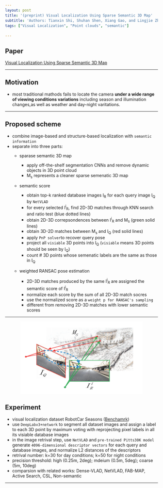 ```yaml
---
layout: post
title: '(preprint) Visual Localization Using Sparse Semantic 3D Map'
subtitle: 'Authors: Tianxin Shi, Shuhan Shen, Xiang Gao, and Lingjie Zhu'
tags: ["Visual Localization", "Point clouds", "semantic"]

---
```


## Paper
<a href="https://arxiv.org/abs/1904.03803"> Visual Localization Using Sparse Semantic 3D Map</a>

---

## Motivation
- most traditional mathods fails to locate the camera **under a wide range of viewing conditions variations** including season and illumination changes,as well as weather and day-night varitations.
  
---

## Proposed scheme
- combine image-based and structure-based localization with `semantic information`
- separate into three parts:
  - sparase semantic 3D map
    - apply off-the-shelf segmentation CNNs and remove dynamic objects in 3D point cloud
    - M<sub>s</sub> represents a cleaner sparse semenatic 3D map
  
  - semantic score
    - obtain top-k ranked database images I<sub>R</sub> for each query image I<sub>Q</sub> by `NetVLAD`
    - for every selected I<sup>i</sup><sub>R</sub>, find 2D-3D matches through KNN search and ratio test (blue dotted lines)
    - obtain 2D-3D correpsondences between I<sup>i</sup><sub>R</sub> and M<sub>s</sub> (green solid lines)
    - obtain 3D-2D matches between M<sub>s</sub> and I<sub>Q</sub> (red solid lines)
    - apply `PnP solver`to recover query pose
    - project all `visiable` 3D points into I<sub>Q</sub> (`visiable` means 3D points should be seen by I<sub>Q</sub>)
    - count # 3D points whose semenatic labels are the same as those in I<sub>Q</sub>
  
  - weighted RANSAC pose estimation
    - 2D-3D matches produced by the same I<sup>i</sup><sub>R</sub> are assigned the semantic score of I<sup>i</sup><sub>R</sub> 
    - normalize each score by the sum of all 2D-3D match socres
    - use the normalized score as a `weight p for RANSAC's sampling` 
    - different from removing 2D-3D matches with lower semantic scores
    
---

<p align="center">
<img src="./FeatureMatching.png" width="80%" hegiht="80%"/>
</p>

## Experiment
- visual localization dataset RobotCar Seasons ([Benchamrk](http://openaccess.thecvf.com/content_cvpr_2018/html/Sattler_Benchmarking_6DOF_Outdoor_CVPR_2018_paper.html))
- use `DeepLabv3+network` to segment all dataset images and assign a label to each 3D point by maximum voting with reprojecting pixel labels in all its visiable database images
- in the image retrival step, use `NetVLAD` and `pre-trained Pitts30K model` generate `4096-dimensional descriptor vectors` for each query and database images, and normalize L2 distances of the descriptors
- retrival number: k=30 for day conditions; k=50 for night conditions
- precision threshold: high (0.25m, 2deg); mdeium (0.5m, 5deg); coarse (5m, 10deg)
- comparsion with related works: Dense-VLAD, NetVLAD, FAB-MAP, Active Search, CSL, Non-semantic

---
